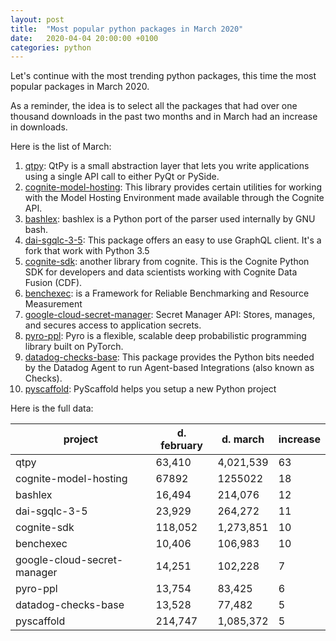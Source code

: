 ```yaml
---
layout: post
title:  "Most popular python packages in March 2020"
date:   2020-04-04 20:00:00 +0100
categories: python
---
```


Let's continue with the most trending python packages, this time the most popular packages in March 2020.

As a reminder, the idea is to select all the packages that had over one thousand downloads in the past two months and in March had an increase in downloads.

Here is the list of March:

1. [qtpy](https://pepy.tech/project/qtpy): QtPy is a small abstraction layer that lets you write applications using a single API call to either PyQt or PySide.
2. [cognite-model-hosting](https://pepy.tech/project/cognite-model-hosting): This library provides certain utilities for working with the Model Hosting Environment made available through the Cognite API.
3. [bashlex](https://pepy.tech/project/bashlex): bashlex is a Python port of the parser used internally by GNU bash.
4. [dai-sgqlc-3-5](https://pepy.tech/project/dai-sgqlc-3-5): This package offers an easy to use GraphQL client. It's a fork that work with Python 3.5
5. [cognite-sdk](https://pepy.tech/project/cognite-sdk): another library from cognite. This is the Cognite Python SDK for developers and data scientists working with Cognite Data Fusion (CDF).
6. [benchexec](https://pepy.tech/project/benchexec): is a Framework for Reliable Benchmarking and Resource Measurement
7. [google-cloud-secret-manager](https://pepy.tech/project/google-cloud-secret-manager): Secret Manager API: Stores, manages, and secures access to application secrets.
8. [pyro-ppl](https://pepy.tech/project/pyro-ppl): Pyro is a flexible, scalable deep probabilistic programming library built on PyTorch.
9. [datadog-checks-base](https://pepy.tech/project/datadog-checks-base): This package provides the Python bits needed by the Datadog Agent to run Agent-based Integrations (also known as Checks).
10. [pyscaffold](https://pepy.tech/project/pyscaffold): PyScaffold helps you setup a new Python project

Here is the full data:

|project|d. february|d. march|increase|
|-------|-----------|--------|--------|
|qtpy|63,410|4,021,539|63|
|cognite-model-hosting|67892|1255022|18|
|bashlex|16,494|214,076|12|
|dai-sgqlc-3-5|23,929|264,272|11|
|cognite-sdk|118,052|1,273,851|10|
|benchexec|10,406|106,983|10|
|google-cloud-secret-manager|14,251|102,228|7|
|pyro-ppl|13,754|83,425|6|
|datadog-checks-base|13,528|77,482|5|
|pyscaffold|214,747|1,085,372|5|
